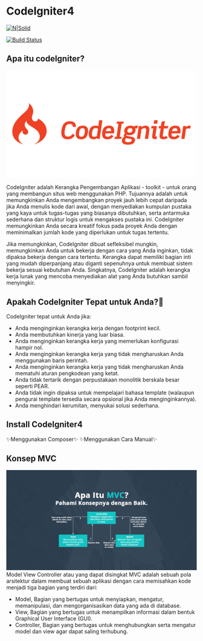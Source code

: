 # CodeIgniter4

[![N|Solid](https://cldup.com/dTxpPi9lDf.thumb.png)](https://nodesource.com/products/nsolid)

[![Build Status](https://travis-ci.org/joemccann/dillinger.svg?branch=master)](https://travis-ci.org/joemccann/dillinger)
## Apa itu codeIgniter?

![alt text](https://github.com/DwiEllya/CodeIgniter4/blob/main/assets/film/CodeIgniter-1024x576.png?raw=true)

CodeIgniter adalah Kerangka Pengembangan Aplikasi - toolkit - untuk orang yang membangun situs web menggunakan PHP. Tujuannya adalah untuk memungkinkan Anda mengembangkan proyek jauh lebih cepat daripada jika Anda menulis kode dari awal, dengan menyediakan kumpulan pustaka yang kaya untuk tugas-tugas yang biasanya dibutuhkan, serta antarmuka sederhana dan struktur logis untuk mengakses pustaka ini. CodeIgniter memungkinkan Anda secara kreatif fokus pada proyek Anda dengan meminimalkan jumlah kode yang diperlukan untuk tugas tertentu.

Jika memungkinkan, CodeIgniter dibuat sefleksibel mungkin, memungkinkan Anda untuk bekerja dengan cara yang Anda inginkan, tidak dipaksa bekerja dengan cara tertentu. Kerangka dapat memiliki bagian inti yang mudah diperpanjang atau diganti sepenuhnya untuk membuat sistem bekerja sesuai kebutuhan Anda. Singkatnya, CodeIgniter adalah kerangka kerja lunak yang mencoba menyediakan alat yang Anda butuhkan sambil menyingkir.

## Apakah CodeIgniter Tepat untuk Anda?
CodeIgniter tepat untuk Anda jika:

- Anda menginginkan kerangka kerja dengan footprint kecil.
- Anda membutuhkan kinerja yang luar biasa.
- Anda menginginkan kerangka kerja yang memerlukan konfigurasi hampir nol.
- Anda menginginkan kerangka kerja yang tidak mengharuskan Anda menggunakan baris perintah.
- Anda menginginkan kerangka kerja yang tidak mengharuskan Anda mematuhi aturan pengkodean yang ketat.
- Anda tidak tertarik dengan perpustakaan monolitik berskala besar seperti PEAR.
- Anda tidak ingin dipaksa untuk mempelajari bahasa template (walaupun pengurai template tersedia secara opsional jika Anda menginginkannya).
- Anda menghindari kerumitan, menyukai solusi sederhana.

## Install CodeIgniter4
✨Menggunakan Composer✨
✨Menggunakan Cara Manual✨

## Konsep MVC
![alt text](https://github.com/DwiEllya/CodeIgniter4/blob/main/assets/film/MVC.jpg?raw=true)
Model View Controller atau yang dapat disingkat MVC adalah sebuah pola arsitektur dalam membuat sebuah aplikasi dengan cara memisahkan kode menjadi tiga bagian yang terdiri dari:
- Model,
Bagian yang bertugas untuk menyiapkan, mengatur, memanipulasi, dan mengorganisasikan data yang ada di database.
- View,
Bagian yang bertugas untuk menampilkan informasi dalam bentuk Graphical User Interface (GUI).
- Controller,
Bagian yang bertugas untuk menghubungkan serta mengatur model dan view agar dapat saling terhubung.

